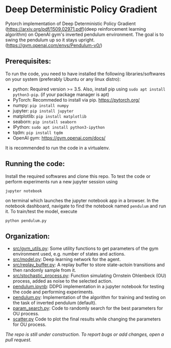 # Deep Deterministic Policy Gradient
Pytorch implementation of Deep Deterministic Policy Gradient (https://arxiv.org/pdf/1509.02971.pdf)(deep reinforcement learning algorithm) on OpenAI gym's inverted pendulum environment. The goal is to swing the pendulum up so it stays upright. (https://gym.openai.com/envs/Pendulum-v0/)

## Prerequisites:
To run the code, you need to have installed the following libraries/softwares on your system (preferably Ubuntu or any linux distro):
* python: Required version >= 3.5. Also, install pip using `sudo apt install python3-pip`. (if your package manager is apt)
* PyTorch: Recommeded to install via pip. https://pytorch.org/
* numpy: `pip install numpy`
* jupyter: `pip install jupyter`
* matplotlib: `pip install matplotlib`
* seaborn: `pip install seaborn`
* IPython: `sudo apt install python3-ipython`
* tqdm: `pip install tqdm` 
* OpenAI gym: https://gym.openai.com/docs/

It is recommended to run the code in a virtualenv.

## Running the code:
Install the required softwares and clone this repo. To test the code or perform experiments run a new jupyter session using
```
jupyter notebook
```
on terminal which launches the jupyter notebook app in a browser. In the notebook dashboard, navigate to find the notebook named `pendulum` and run it.
To train/test the model, execute 
```
python pendulum.py
```

## Organization:
* [src/gym_utils.py](https://github.com/kushagra06/DDPG/tree/master/src/gym_utils.py): 
Some utility functions to get parameters of the gym environment used, e.g. number of states and actions.
* [src/model.py](https://github.com/kushagra06/DDPG/blob/master/src/model.py): Deep learning network for the agent. 
* [src/replay_buffer.py](https://github.com/kushagra06/DDPG/blob/master/src/replay_buffer.py): A replay buffer to store state-actoin transitions and then randomly sample from it.
* [src/stochastic_process.py](https://github.com/kushagra06/DDPG/blob/master/src/stochastic_process.py): Function simulating Ornstein Ohlenbeck (OU) process, added as noise to the selected action. 
* [pendulum.ipynb](https://github.com/kushagra06/DDPG/blob/master/pendulum.ipynb): DDPG implementation in a jupyter notebook for
testing the code and performing experiments. 
* [pendulum.py](https://github.com/kushagra06/SAC/blob/master/softac.py): Implementation of the algorithm for training and testing on the 
task of inverted pendulum (default). 
* [param_search.py](https://github.com/kushagra06/DDPG/blob/master/param_search.py): Code to randomly search for the best parameters for OU process.
* [scatter.py](https://github.com/kushagra06/DDPG/blob/master/scatter.py) Code to plot the final results while changing the parameters for OU process.

*The repo is still under construction. To report bugs or add changes, open a pull request.*
